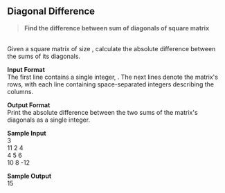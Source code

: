 ## Diagonal Difference
> **Find the difference between sum of diagonals of square matrix**
<br/>
Given a square matrix of size , calculate the absolute difference between the sums of its diagonals.

**Input Format**<br/>
The first line contains a single integer, . The next  lines denote the matrix's rows, with each line containing space-separated integers describing the columns.<br/>

**Output Format** <br/>
Print the absolute difference between the two sums of the matrix's diagonals as a single integer.<br/>

**Sample Input**<br/>
3<br/>
11 2 4<br/>
4 5 6<br/>
10 8 -12<br/>

**Sample Output**<br/>
15<br/>